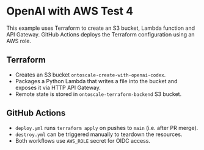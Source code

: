 # OpenAI with AWS Test 4

This example uses Terraform to create an S3 bucket, Lambda function and API Gateway. GitHub Actions deploys the Terraform configuration using an AWS role.

## Terraform
- Creates an S3 bucket `ontoscale-create-with-openai-codex`.
- Packages a Python Lambda that writes a file into the bucket and exposes it via HTTP API Gateway.
- Remote state is stored in `ontoscale-terraform-backend` S3 bucket.

## GitHub Actions
- `deploy.yml` runs `terraform apply` on pushes to `main` (i.e. after PR merge).
- `destroy.yml` can be triggered manually to teardown the resources.
- Both workflows use `AWS_ROLE` secret for OIDC access.
